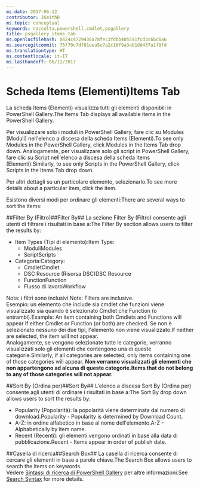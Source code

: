 ```yaml
---
ms.date: 2017-06-12
contributor: JKeithB
ms.topic: conceptual
keywords: raccolta,powershell,cmdlet,psgallery
title: psgallery_items_tab
ms.openlocfilehash: 8424c4729436a78fec3fdbb405591fcd3c6bc6a6
ms.sourcegitcommit: 75f70c7df01eea5e7a2c16f9a3ab1dd437a1f8fd
ms.translationtype: HT
ms.contentlocale: it-IT
ms.lasthandoff: 06/12/2017
---
```

<a name="items-tab"></a><span data-ttu-id="02cf8-103">Scheda Items (Elementi)</span><span class="sxs-lookup"><span data-stu-id="02cf8-103">Items Tab</span></span>
==========

<span data-ttu-id="02cf8-104">La scheda Items (Elementi) visualizza tutti gli elementi disponibili in PowerShell Gallery.</span><span class="sxs-lookup"><span data-stu-id="02cf8-104">The Items Tab displays all available items in the PowerShell Gallery.</span></span>

<span data-ttu-id="02cf8-105">Per visualizzare solo i moduli in PowerShell Gallery, fare clic su Modules (Moduli) nell'elenco a discesa della scheda Items (Elementi).</span><span class="sxs-lookup"><span data-stu-id="02cf8-105">To see only Modules in the PowerShell Gallery, click Modules in the Items Tab drop down.</span></span>  <span data-ttu-id="02cf8-106">Analogamente, per visualizzare solo gli script in PowerShell Gallery, fare clic su Script nell'elenco a discesa della scheda Items (Elementi).</span><span class="sxs-lookup"><span data-stu-id="02cf8-106">Similarly, to see only Scripts in the PowerShell Gallery, click Scripts in the Items Tab drop down.</span></span>  

<span data-ttu-id="02cf8-107">Per altri dettagli su un particolare elemento, selezionarlo.</span><span class="sxs-lookup"><span data-stu-id="02cf8-107">To see more details about a particular item, click the item.</span></span>

<span data-ttu-id="02cf8-108">Esistono diversi modi per ordinare gli elementi:</span><span class="sxs-lookup"><span data-stu-id="02cf8-108">There are several ways to sort the items:</span></span>

##<a name="filter-by"></a><span data-ttu-id="02cf8-109">Filter By (Filtro)##</span><span class="sxs-lookup"><span data-stu-id="02cf8-109">Filter By##</span></span>
<span data-ttu-id="02cf8-110">La sezione Filter By (Filtro) consente agli utenti di filtrare i risultati in base a:</span><span class="sxs-lookup"><span data-stu-id="02cf8-110">The Filter By section allows users to filter the results by:</span></span>
* <span data-ttu-id="02cf8-111">Item Types (Tipi di elemento):</span><span class="sxs-lookup"><span data-stu-id="02cf8-111">Item Type:</span></span>
    * <span data-ttu-id="02cf8-112">Moduli</span><span class="sxs-lookup"><span data-stu-id="02cf8-112">Modules</span></span>
    * <span data-ttu-id="02cf8-113">Script</span><span class="sxs-lookup"><span data-stu-id="02cf8-113">Scripts</span></span>
* <span data-ttu-id="02cf8-114">Categoria:</span><span class="sxs-lookup"><span data-stu-id="02cf8-114">Category:</span></span>
    * <span data-ttu-id="02cf8-115">Cmdlet</span><span class="sxs-lookup"><span data-stu-id="02cf8-115">Cmdlet</span></span>
    * <span data-ttu-id="02cf8-116">DSC Resource (Risorsa DSC)</span><span class="sxs-lookup"><span data-stu-id="02cf8-116">DSC Resource</span></span>
    * <span data-ttu-id="02cf8-117">Function</span><span class="sxs-lookup"><span data-stu-id="02cf8-117">Function</span></span>
    * <span data-ttu-id="02cf8-118">Flusso di lavoro</span><span class="sxs-lookup"><span data-stu-id="02cf8-118">Workflow</span></span>

<span data-ttu-id="02cf8-119">Nota: i filtri sono inclusivi.</span><span class="sxs-lookup"><span data-stu-id="02cf8-119">Note: Filters are inclusive.</span></span>  
<span data-ttu-id="02cf8-120">Esempio: un elemento che include sia cmdlet che funzioni viene visualizzato sia quando è selezionato Cmdlet che Function (o entrambi).</span><span class="sxs-lookup"><span data-stu-id="02cf8-120">Example: An item containing both Cmdlets and Functions will appear if either Cmdlet or Function (or both) are checked.</span></span>  <span data-ttu-id="02cf8-121">Se non è selezionato nessuno dei due tipi, l'elemento non viene visualizzato.</span><span class="sxs-lookup"><span data-stu-id="02cf8-121">If neither are selected, the item will not appear.</span></span>  
<span data-ttu-id="02cf8-122">Analogamente, se vengono selezionate tutte le categorie, verranno visualizzati solo gli elementi che contengono una di queste categorie.</span><span class="sxs-lookup"><span data-stu-id="02cf8-122">Similarly, if all categories are selected, only items containing one of those categories will appear.</span></span> <span data-ttu-id="02cf8-123">**Non verranno visualizzati gli elementi che non appartengono ad alcuna di queste categorie.**</span><span class="sxs-lookup"><span data-stu-id="02cf8-123">**Items that do not belong to any of those categories will not appear.**</span></span>

##<a name="sort-by"></a><span data-ttu-id="02cf8-124">Sort By (Ordina per)##</span><span class="sxs-lookup"><span data-stu-id="02cf8-124">Sort By##</span></span> 
<span data-ttu-id="02cf8-125">L'elenco a discesa Sort By (Ordina per) consente agli utenti di ordinare i risultati in base a:</span><span class="sxs-lookup"><span data-stu-id="02cf8-125">The Sort By drop down allows users to sort the results by:</span></span>
* <span data-ttu-id="02cf8-126">Popularity (Popolarità): la popolarità viene determinata dal numero di download.</span><span class="sxs-lookup"><span data-stu-id="02cf8-126">Popularity - Popularity is determined by Download Count.</span></span>
* <span data-ttu-id="02cf8-127">A-Z: in ordine alfabetico in base al nome dell'elemento.</span><span class="sxs-lookup"><span data-stu-id="02cf8-127">A-Z - Alphabetically by item name.</span></span>
* <span data-ttu-id="02cf8-128">Recent (Recenti): gli elementi vengono ordinati in base alla data di pubblicazione.</span><span class="sxs-lookup"><span data-stu-id="02cf8-128">Recent - Items appear in order of publish date.</span></span>


##<a name="search-box"></a><span data-ttu-id="02cf8-129">Casella di ricerca##</span><span class="sxs-lookup"><span data-stu-id="02cf8-129">Search Box##</span></span>
<span data-ttu-id="02cf8-130">La casella di ricerca consente di cercare gli elementi in base a parole chiave.</span><span class="sxs-lookup"><span data-stu-id="02cf8-130">The Search Box allows users to search the items on keywords.</span></span>  
<span data-ttu-id="02cf8-131">Vedere [Sintassi di ricerca di PowerShell Gallery](./psgallery_search_syntax.md) per altre informazioni.</span><span class="sxs-lookup"><span data-stu-id="02cf8-131">See [Search Syntax](./psgallery_search_syntax.md) for more details.</span></span>

